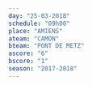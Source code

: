 ```yaml
---
day: "25-03-2018"
schedule: "09h00"
place: "AMIENS"
ateam: "CAMON"
bteam: "PONT DE METZ"
ascore: "6"
bscore: "1"
season: "2017-2018"
---
```

